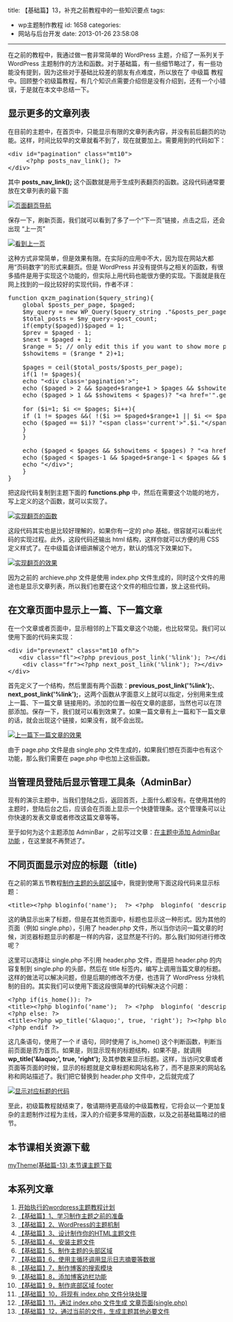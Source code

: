 title: 【基础篇】13，补充之前教程中的一些知识要点
tags:
  - wp主题制作教程
id: 1658
categories:
  - 网站与后台开发
date: 2013-01-26 23:58:08
---

在之前的教程中，我通过做一套非常简单的 WordPress 主题，介绍了一系列关于 WordPress 主题制作的方法和函数。对于基础篇，有一些细节略过了，有一些功能没有提到，因为这些对于基础比较差的朋友有点难度，所以放在了 中级篇 教程中。回顾整个初级篇教程，有几个知识点需要介绍但是没有介绍到，还有一个小错误，于是就在本文中总结一下。

## 显示更多的文章列表

在目前的主题中，在首页中，只能显示有限的文章列表内容，并没有前后翻页的功能。这样，时间比较早的文章就看不到了，现在就要加上。需要用到的代码如下：
<pre>&lt;div id="pagination" class="mt10"&gt;
     &lt;?php posts_nav_link(); ?&gt;
&lt;/div&gt;</pre>
其中 **posts_nav_link();** 这个函数就是用于生成列表翻页的函数。这段代码通常要放在文章列表的最下面

[![页面翻页导航](http://qxzm-img.b0.upaiyun.com/blog/2013/01/1658/more0.png)](http://qxzm-img.b0.upaiyun.com/blog/2013/01/1658/more0.png)

保存一下，刷新页面，我们就可以看到了多了一个“下一页”链接，点击之后，还会出现 “上一页”

[![看到上一页](http://qxzm-img.b0.upaiyun.com/blog/2013/01/1658/more1.png)](http://qxzm-img.b0.upaiyun.com/blog/2013/01/1658/more1.png)

这种方式非常简单，但是效果有限。在实际的应用中不大，因为现在网站大都用“页码数字”的形式来翻页。但是 WordPress 并没有提供与之相关的函数，有很多插件是用于实现这个功能的，但实际上用代码也能很方便的实现。下面就是我在网上找到的一段比较好的实现代码，作者不详：
<pre>function qxzm_pagination($query_string){
    global $posts_per_page, $paged;
    $my_query = new WP_Query($query_string ."&amp;posts_per_page=-1");
    $total_posts = $my_query-&gt;post_count;
    if(empty($paged))$paged = 1;
    $prev = $paged - 1;
    $next = $paged + 1;
    $range = 5; // only edit this if you want to show more page-links
    $showitems = ($range * 2)+1;

    $pages = ceil($total_posts/$posts_per_page);
    if(1 != $pages){
    echo "&lt;div class='pagination'&gt;";
    echo ($paged &gt; 2 &amp;&amp; $paged+$range+1 &gt; $pages &amp;&amp; $showitems &lt; $pages)? "&lt;a  href='".get_pagenum_link(1)."' class='inactive'&gt;|&lt;&lt;/a&gt;":"";
    echo ($paged &gt; 1 &amp;&amp; $showitems &lt; $pages)? "&lt;a href='".get_pagenum_link($prev)."' class='inactive'&gt;&lt;&lt;&lt;/a&gt;":"";

    for ($i=1; $i &lt;= $pages; $i++){
    if (1 != $pages &amp;&amp;( !($i &gt;= $paged+$range+1 || $i &lt;= $paged-$range-1) || $pages &lt;= $showitems )){
    echo ($paged == $i)? "&lt;span class='current'&gt;".$i."&lt;/span&gt;":"&lt;a  href='".get_pagenum_link($i)."' class='inactive' &gt;".$i."&lt;/a&gt;";
    }
    }

    echo ($paged &lt; $pages &amp;&amp; $showitems &lt; $pages) ? "&lt;a href='".get_pagenum_link($next)."' class='inactive'&gt;&gt;&gt;&lt;/a&gt;" :"";
    echo ($paged &lt; $pages-1 &amp;&amp; $paged+$range-1 &lt; $pages &amp;&amp; $showitems &lt; $pages) ? "&lt;a href='".get_pagenum_link($pages)."' class='inactive'&gt;&gt;|&lt;/a&gt;":"";
    echo "&lt;/div&gt;";
    }
}</pre>
把这段代码复制到主题下面的 **functions.php** 中，然后在需要这个功能的地方，写上定义的这个函数，就可以实现了。

[![实现翻页的函数](http://qxzm-img.b0.upaiyun.com/blog/2013/01/1658/more2.png)](http://qxzm-img.b0.upaiyun.com/blog/2013/01/1658/more2.png)

这段代码其实也是比较好理解的，如果你有一定的 php 基础，很容就可以看出代码的实现过程。此外，这段代码还输出 html 结构，这样你就可以方便的用 CSS 定义样式了。在中级篇会详细讲解这个地方，默认的情况下效果如下。

[![实现翻页的效果](http://qxzm-img.b0.upaiyun.com/blog/2013/01/1658/more3.png)](http://qxzm-img.b0.upaiyun.com/blog/2013/01/1658/more3.png)

因为之前的 archieve.php 文件是使用 index.php 文件生成的，同时这个文件的用途也是显示文章列表，所以我们也要在这个文件的相应位置，放上这些代码。

## 在文章页面中显示上一篇、下一篇文章

在一个文章或者页面中，显示相邻的上下篇文章这个功能，也比较常见。我们可以使用下面的代码来实现：
<pre>&lt;div id="prevnext" class="mt10 ofh"&gt;
   &lt;div class="fl"&gt;&lt;?php previous_post_link('%link'); ?&gt;&lt;/div&gt;
    &lt;div class="fr"&gt;&lt;?php next_post_link('%link'); ?&gt;&lt;/div&gt;
&lt;/div&gt;</pre>
首先定义了一个结构，然后里面有两个函数：**previous_post_link('%link');**、**next_post_link('%link');**，这两个函数从字面意义上就可以指定，分别用来生成 上一篇、下一篇文章 链接用的。添加的位置一般在文章的底部，当然也可以在顶部添加。保存一下，我们就可以看到效果了。如果一篇文章有上一篇和下一篇文章的话，就会出现这个链接，如果没有，就不会出现。

[![上一篇下一篇文章的效果](http://qxzm-img.b0.upaiyun.com/blog/2013/01/1658/more4.png)](http://qxzm-img.b0.upaiyun.com/blog/2013/01/1658/more4.png)

由于 page.php 文件是由 single.php 文件生成的，如果我们想在页面中也有这个功能，那么我们需要在 page.php 中也加上这些函数。

## 当管理员登陆后显示管理工具条（AdminBar）

现有的演示主题中，当我们登陆之后，返回首页，上面什么都没有。在使用其他的主题时，登陆后台之后，应该会在页面上显示一个快捷管理条。这个管理条可以让你快速的发表文章或者修改这篇文章等等。

至于如何为这个主题添加 AdminBar ，之前写过文章：[在主题中添加 AdminBar 功能](http://www.qianxingzhem.com/post-1297.html) ，在这里就不再赘述了。

## 不同页面显示对应的标题（title)

在之前的第五节教程[制作主题的头部区域](http://www.qianxingzhem.com/post-1304.html)中，我提到使用下面这段代码来显示标题：
<pre>&lt;title&gt;&lt;?php bloginfo('name');  ?&gt; &lt;?php  bloginfo( 'description' ); ?&gt;&lt;/title&gt;</pre>
这的确显示出来了标题，但是在其他页面中，标题也显示这一种形式。因为其他的页面（例如 single.php），引用了 header.php 文件，所以当你访问一篇文章的时候，浏览器标题显示的都是一样的内容，这显然是不行的。那么我们如何进行修改呢？

这里可以选择让 single.php 不引用 header.php 文件，而是把 header.php 的内容复制到 single.php 的头部，然后在 title 标签内，编写上调用当篇文章的标题。这样的做法可以解决问题，但是后期的修改不方便，也违背了 WordPress 分块机制的目的。其实我们可以使用下面这段很简单的代码解决这个问题：
<pre>&lt;?php if(is_home()): ?&gt;
&lt;title&gt;&lt;?php bloginfo('name');  ?&gt; &lt;?php  bloginfo( 'description' ); ?&gt;&lt;/title&gt;
&lt;?php else: ?&gt;
&lt;title&gt;&lt;?php wp_title('&amp;laquo;', true, 'right'); ?&gt;&lt;?php bloginfo('name'); ?&gt; &lt;/title&gt;
&lt;?php endif ?&gt;</pre>
这几条语句，使用了一个 if 语句，同时使用了 is_home() 这个判断函数，判断当前页面是否为首页。如果是，则显示现有的标题结构，如果不是，就调用 **wp_title('&amp;laquo;', true, 'right');** 及其参数来显示标题。这样，当访问文章或者页面等页面的时候，显示的标题就是文章标题和网站名称了，而不是原来的网站名称和网站描述了。我们把它替换到 header.php 文件中，之后就完成了

[![显示对应标题的代码](http://qxzm-img.b0.upaiyun.com/blog/2013/01/1658/more5.png)](http://qxzm-img.b0.upaiyun.com/blog/2013/01/1658/more5.png)

至此，初级篇教程就结束了，敬请期待更高级的中级篇教程，它将会以一个更加复杂的主题制作过程为主线，深入的介绍更多常用的函数，以及之前基础篇略过的细节。

## 本节课相关资源下载

[myTheme(基础篇-13) 本节课主题下载](http://pan.baidu.com/share/link?shareid=197077&amp;uk=706095745)

## 本系列文章

1.  [开始执行的wordpress主题教程计划](http://www.qianxingzhem.com/post-1235.html)
2.  [【基础篇】1、学习制作主题之前的准备](http://www.qianxingzhem.com/post-1247.html)
3.  [【基础篇】2、WordPress的主题机制](http://www.qianxingzhem.com/post-1251.html)
4.  [【基础篇】3、设计制作你的HTML主题文件](http://www.qianxingzhem.com/post-1259.html)
5.  [【基础篇】4、安装主题文件](http://www.qianxingzhem.com/post-1268.html)
6.  [【基础篇】5、制作主题的头部区域](http://www.qianxingzhem.com/post-1304.html)
7.  [【基础篇】6，使用主循环调用显示日志摘要等数据](http://www.qianxingzhem.com/post-1502.html)
8.  [【基础篇】7，制作博客的搜索模块](http://www.qianxingzhem.com/post-1551.html)
9.  [【基础篇】8，添加博客边栏功能](http://www.qianxingzhem.com/post-1556.html)
10.  [【基础篇】9，制作底部区域 footer](http://www.qianxingzhem.com/post-1564.html)
11.  [【基础篇】10，将现有 index.php 文件分块处理](http://www.qianxingzhem.com/post-1566.html)
12.  [【基础篇】11，通过 index.php 文件生成 文章页面(single.php)](http://www.qianxingzhem.com/post-1568.html)
13.  [【基础篇】12，通过当前的文件，生成主题其他必要文件](http://www.qianxingzhem.com/post-1570.html)